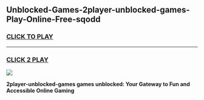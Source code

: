 
## Unblocked-Games-2player-unblocked-games-Play-Online-Free-sqodd
<h3>
<a href="https://premium76.site?title=2player-unblocked-games&ref=26A">CLICK TO PLAY</a></h3>
<hr>

<h3>
<a href="https://premium76.site?title=2player-unblocked-games&ref=26A">CLICK 2 PLAY</a>
  
</h3>

<a href="https://premium76.site?title=2player-unblocked-games&ref=26A"><img src="https://clearcache.store/games.png"></a>


**2player-unblocked-games games unblocked: Your Gateway to Fun and Accessible Online Gaming**

